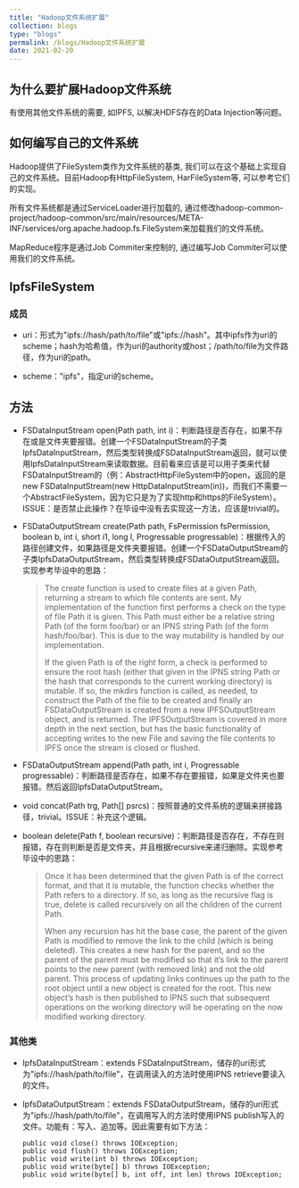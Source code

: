 ```yaml
---
title: "Hadoop文件系统扩展"
collection: blogs
type: "blogs"
permalink: /blogs/Hadoop文件系统扩展
date: 2021-02-20
---
```


## 为什么要扩展Hadoop文件系统
有使用其他文件系统的需要, 如IPFS, 以解决HDFS存在的Data Injection等问题。

## 如何编写自己的文件系统
Hadoop提供了FileSystem类作为文件系统的基类, 我们可以在这个基础上实现自己的文件系统。目前Hadoop有HttpFileSystem, HarFileSystem等, 可以参考它们的实现。

所有文件系统都是通过ServiceLoader进行加载的, 通过修改hadoop-common-project/hadoop-common/src/main/resources/META-INF/services/org.apache.hadoop.fs.FileSystem来加载我们的文件系统。

MapReduce程序是通过Job Commiter来控制的, 通过编写Job Commiter可以使用我们的文件系统。

## IpfsFileSystem
### 成员
* uri：形式为"ipfs://hash/path/to/file"或"ipfs://hash"。其中ipfs作为uri的scheme；hash为哈希值，作为uri的authority或host；/path/to/file为文件路径，作为uri的path。

* scheme："ipfs"，指定uri的scheme。

## 方法

* FSDataInputStream open(Path path, int i)：判断路径是否存在，如果不存在或是文件夹要报错。创建一个FSDataInputStream的子类IpfsDataInputStream，然后类型转换成FSDataInputStream返回，就可以使用IpfsDataInputStream来读取数据。目前看来应该是可以用子类来代替FSDataInputStream的（例：AbstractHttpFileSystem中的open，返回的是new FSDataInputStream(new HttpDataInputStream(in))，而我们不需要一个AbstractFileSystem，因为它只是为了实现http和https的FileSystem）。ISSUE：是否禁止此操作？在毕设中没有去实现这一方法，应该是trivial的。

* FSDataOutputStream create(Path path, FsPermission fsPermission, boolean b, int i, short i1, long l, Progressable progressable)：根据传入的路径创建文件，如果路径是文件夹要报错。创建一个FSDataOutputStream的子类IpfsDataOutputStream，然后类型转换成FSDataOutputStream返回。实现参考毕设中的思路：

  > The create function is used to create files at a given Path, returning a stream to which file contents are sent. My implementation of the function first performs a check on the type of file Path it is given. This Path must either be a relative string Path (of the form foo/bar) or an IPNS string Path (of the form hash/foo/bar). This is due to the way mutability is handled by our implementation.
  >
  > If the given Path is of the right form, a check is performed to ensure the root hash (either that given in the IPNS string Path or the hash that corresponds to the current working directory) is mutable. If so, the mkdirs function is called, as needed, to construct the Path of the file to be created and finally an FSDataOutputStream is created from a new IPFSOutputStream object, and is returned. The IPFSOutputStream is covered in more depth in the next section, but has the basic functionality of accepting writes to the new File and saving the file contents to IPFS once the stream is closed or flushed.

* FSDataOutputStream append(Path path, int i, Progressable progressable)：判断路径是否存在，如果不存在要报错，如果是文件夹也要报错。然后返回IpfsDataOutputStream。

* void concat(Path trg, Path[] psrcs)：按照普通的文件系统的逻辑来拼接路径，trivial。ISSUE：补充这个逻辑。

* boolean delete(Path f, boolean recursive)：判断路径是否存在，不存在则报错，存在则判断是否是文件夹，并且根据recursive来递归删除。实现参考毕设中的思路：

  > Once it has been determined that the given Path is of the correct format, and that it is mutable, the function checks whether the Path refers to a directory. If so, as long as the recursive flag is true, delete is called recursively on all the children of the current Path.
  >
  > When any recursion has hit the base case, the parent of the given Path is modified to remove the link to the child (which is being deleted). This creates a new hash for the parent, and so the parent of the parent must be modified so that it’s link to the parent points to the new parent (with removed link) and not the old parent. This process of updating links continues up the path to the root object until a new object is created for the root. This new object’s hash is then published to IPNS such that subsequent operations on the working directory will be operating on the now modified working directory.



### 其他类
* IpfsDataInputStream：extends FSDataInputStream，储存的uri形式为"ipfs://hash/path/to/file"，在调用读入的方法时使用IPNS retrieve要读入的文件。

* IpfsDataOutputStream：extends FSDataOutputStream，储存的uri形式为"ipfs://hash/path/to/file"，在调用写入的方法时使用IPNS publish写入的文件。功能有：写入、追加等。因此需要有如下方法：

  ```
  public void close() throws IOException;
  public void flush() throws IOException;
  public void write(int b) throws IOException;
  public void write(byte[] b) throws IOException;
  public void write(byte[] b, int off, int len) throws IOException;
  ```
